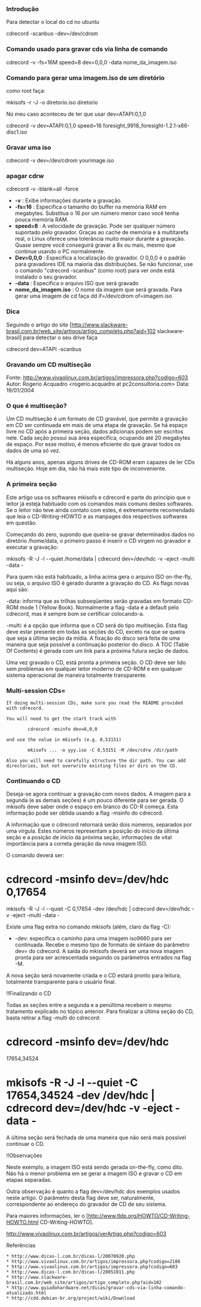 ### Introdução
Para detectar o local do cd no ubuntu

  cdrecord -scanbus -dev=/dev/cdrom

### Comando usado para gravar cds via linha de comando

  cdrecord -v -fs=16M speed=8 dev=0,0,0 -data nome_da_imagem.iso

### Comando para gerar uma imagem.iso de um diretório
como root faça:

  mkisofs -r -J -o diretorio.iso diretorio

No meu caso aconteceu de ter que usar dev=ATAPI:0,1,0

 cdrecord -v dev=ATAPI:0,1,0 speed=16 foresight_9918_foresight-1.2.1-x86-disc1.iso

### Gravar uma iso

cdrecord -v dev=/dev/cdrom yourimage.iso

### apagar cdrw

cdrecord -v -blank=all -force


* **-v** : Exibe informações durante a gravação.
* **-fs=16** : Especifica o tamanho do buffer na memória RAM em megabytes. Substitua o 16 por um número menor caso você tenha pouca memória RAM.
* **speed=8** : A velocidade de gravação. Pode ser qualquer número suportado pelo gravador. Graças ao cache de memória e à multitarefa real, o Linux oferece uma tolerância muito maior durante a gravação. Quase sempre você conseguirá gravar a 8x ou mais, mesmo que continue usando o PC normalmente.
* **Dev=0,0,0** : Especifica a localização do gravador. O 0,0,0 é o padrão para gravadores IDE na maioria das distribuições. Se não funcionar, use o comando "cdrecord -scanbus" (como root) para ver onde está instalado o seu gravador.
* **-data** : Especifica o arquivo ISO que será gravado
* **nome_da_imagem.iso** : O nome da imagem que será gravada.
Para gerar uma imagem de cd faça
  dd if=/dev/cdrom of=imagem.iso

### Dica
Seguindo o artigo do site [http://www.slackware-brasil.com.br/web_site/artigos/artigo_completo.php?aid=102
slackware-brasil] para detectar o seu drive faça

 cdrecord dev=ATAPI -scanbus

### Gravando um CD multiseção
Fonte: http://www.vivaolinux.com.br/artigos/impressora.php?codigo=603
Autor: Rogerio Acquadro <rogerio.acquadro at pc2consultoria.com>
Data: 19/01/2004

### O que é multiseção?

Um CD multiseção é um formato de CD gravável, que permite a gravação
em CD ser continuada em mais de uma etapa de gravação. Se há espaço
livre no CD após a primeira seção, dados adicionais podem ser escritos
nele. Cada seção possui sua área específica, ocupando até 20 megabytes
de espaço. Por esse motivo, é menos eficiente do que gravar todos os
dados de uma só vez.

Há alguns anos, apenas alguns drives de CD-ROM eram capazes de ler CDs
multiseção. Hoje em dia, não há mais este tipo de inconveniente.

### A primeira seção
Este artigo usa os softwares mkisofs e cdrecord e parte do princípio
que o leitor já esteja habituado com os comandos mais comuns destes
softwares. Se o leitor não teve ainda contato com estes, é
extremamente recomendado que leia o CD-Writing-HOWTO e as manpages dos
respectivos softwares em questão.

Começando do zero, supondo que queira-se gravar determinados dados no
diretório /home/data, o primeiro passo é inserir o CD virgem no
gravador e executar a gravação:

 mkisofs -R -J -l --quiet /home/data | cdrecord dev=/dev/hdc -v -eject -multi -data -


Para quem não está habituado, a linha acima gera o arquivo ISO
on-the-fly, ou seja, o arquivo ISO é gerado durante a gravação do CD.
As flags novas aqui são:

-data: informa que as trilhas subseqüentes serão gravadas em formato
CD-ROM mode 1 (Yellow Book). Normalmente a flag -data é a default pelo
cdrecord, mas é sempre bom se certificar colocando-a.

-multi: é a opção que informa que o CD será do tipo multiseção. Esta
flag deve estar presente em todas as seções do CD, exceto na que se
queira que seja a última seção da mídia. A fixação do disco será feita
de uma maneira que seja possível a continuação posterior do disco. A
TOC (Table Of Contents) é gerada com um link para a próxima futura
seção de dados.

Uma vez gravado o CD, está pronta a primeira seção. O CD deve ser lido
sem problemas em qualquer leitor moderno de CD-ROM e em qualquer
sistema operacional de maneira totalmente transparente.

### Multi-session CDs=

    If doing multi-session CDs, make sure you read the README provided with cdrecord.

    You will need to get the start track with

        	cdrecord -msinfo dev=0,0,0

    and use the value in mkisofs (e.g. 0,53151)

        	mkisofs ... -o yyy.iso -C 0,53151 -M /dev/cdrw /dir/path

    Also you will need to carefully structure the dir path. You can add directories, but not overwrite existing files or dirs on the CD.

### Continuando o CD
Deseja-se agora continuar a gravação com novos dados. A imagem para a
segunda (e as demais seções) é um pouco diferente para ser gerada. O
mkisofs deve saber onde o espaço em branco do CD-R começa. Esta
informação pode ser obtida usando a flag -msinfo do cdrecord.

A informação que o cdrecord retornará serão dois números, separados
por uma vírgula. Estes números representam a posição do início da
última seção e a posição de início da próxima seção, informações de
vital importância para a correta geração da nova imagem ISO.

O comando deverá ser:

# cdrecord -msinfo dev=/dev/hdc 0,17654


 mkisofs -R -J -l --quiet -C 0,17654 -dev /dev/hdc | cdrecord dev=/dev/hdc -v -eject -multi -data -



Existe uma flag extra no comando mkisofs (além, claro da flag -C):

* -dev: especifica o caminho para uma imagem iso9660 para ser continuada. Recebe o mesmo tipo de formato de sintaxe do parâmetro dev= do cdrecord. A saída do mkisofs deverá ser uma nova imagem pronta para ser acrescentada seguindo os parâmetros entrados na flag -M.

A nova seção será novamente criada e o CD estará pronto para leitura, totalmente transparente para o usuário final.


!!Finalizando o CD

Todas as seções entre a segunda e a penúltima recebem o mesmo tratamento explicado no tópico anterior. Para finalizar a última seção do CD, basta retirar a flag -multi do cdrecord:

# cdrecord -msinfo dev=/dev/hdc
17654,34524

# mkisofs -R -J -l --quiet -C 17654,34524 -dev /dev/hdc | cdrecord dev=/dev/hdc -v -eject -data -

A última seção será fechada de uma maneira que não será mais possível continuar o CD.


!!Observações

Neste exemplo, a imagem ISO está sendo gerada on-the-fly, como dito. Não há o menor problema em se gerar a imagem ISO e gravar o CD em etapas separadas.

Outra observação é quanto a flag dev=/dev/hdc dos exemplos usados neste artigo. O parâmetro desta flag deve ser, naturalmente, correspondente ao endereço do gravador de CD de seu sistema.

Para maiores informações, ler o [http://www.tldp.org/HOWTO/CD-Writing-HOWTO.html CD-Writing-HOWTO].



http://www.vivaolinux.com.br/artigos/verArtigo.php?codigo=603


Referências

    * http://www.dicas-l.com.br/dicas-l/20070920.php
    * http://www.vivaolinux.com.br/artigos/impressora.php?codigo=2186
    * http://www.vivaolinux.com.br/artigos/impressora.php?codigo=603
    * http://www.dicas-l.com.br/dicas-l/20051011.php
    * http://www.slackware-brasil.com.br/web_site/artigos/artigo_completo.php?aid=102
    * http://www.guiadohardware.net/dicas/gravar-cds-via-linha-comando-atualizado.html
    * http://cdd.debian-br.org/project/wiki/Download


